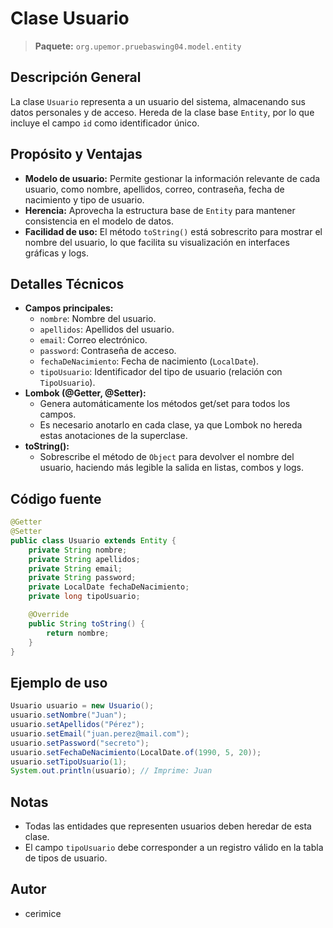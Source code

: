 # Clase Usuario

> **Paquete:** `org.upemor.pruebaswing04.model.entity`

## Descripción General

La clase `Usuario` representa a un usuario del sistema, almacenando sus datos personales y de acceso. Hereda de la clase base `Entity`, por lo que incluye el campo `id` como identificador único.

## Propósito y Ventajas
- **Modelo de usuario:** Permite gestionar la información relevante de cada usuario, como nombre, apellidos, correo, contraseña, fecha de nacimiento y tipo de usuario.
- **Herencia:** Aprovecha la estructura base de `Entity` para mantener consistencia en el modelo de datos.
- **Facilidad de uso:** El método `toString()` está sobrescrito para mostrar el nombre del usuario, lo que facilita su visualización en interfaces gráficas y logs.

## Detalles Técnicos
- **Campos principales:**
  - `nombre`: Nombre del usuario.
  - `apellidos`: Apellidos del usuario.
  - `email`: Correo electrónico.
  - `password`: Contraseña de acceso.
  - `fechaDeNacimiento`: Fecha de nacimiento (`LocalDate`).
  - `tipoUsuario`: Identificador del tipo de usuario (relación con `TipoUsuario`).
- **Lombok (@Getter, @Setter):**
  - Genera automáticamente los métodos get/set para todos los campos.
  - Es necesario anotarlo en cada clase, ya que Lombok no hereda estas anotaciones de la superclase.
- **toString():**
  - Sobrescribe el método de `Object` para devolver el nombre del usuario, haciendo más legible la salida en listas, combos y logs.

## Código fuente
```java
@Getter
@Setter
public class Usuario extends Entity {
    private String nombre;
    private String apellidos;
    private String email;
    private String password;
    private LocalDate fechaDeNacimiento;
    private long tipoUsuario;

    @Override
    public String toString() {
        return nombre;
    }
}
```

## Ejemplo de uso
```java
Usuario usuario = new Usuario();
usuario.setNombre("Juan");
usuario.setApellidos("Pérez");
usuario.setEmail("juan.perez@mail.com");
usuario.setPassword("secreto");
usuario.setFechaDeNacimiento(LocalDate.of(1990, 5, 20));
usuario.setTipoUsuario(1);
System.out.println(usuario); // Imprime: Juan
```

## Notas
- Todas las entidades que representen usuarios deben heredar de esta clase.
- El campo `tipoUsuario` debe corresponder a un registro válido en la tabla de tipos de usuario.

## Autor
- cerimice
